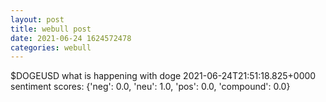 ```yaml
--- 
layout: post 
title: webull post 
date: 2021-06-24 1624572478 
categories: webull 
--- 
```

$DOGEUSD what is happening with doge 	2021-06-24T21:51:18.825+0000
sentiment scores: {'neg': 0.0, 'neu': 1.0, 'pos': 0.0, 'compound': 0.0}